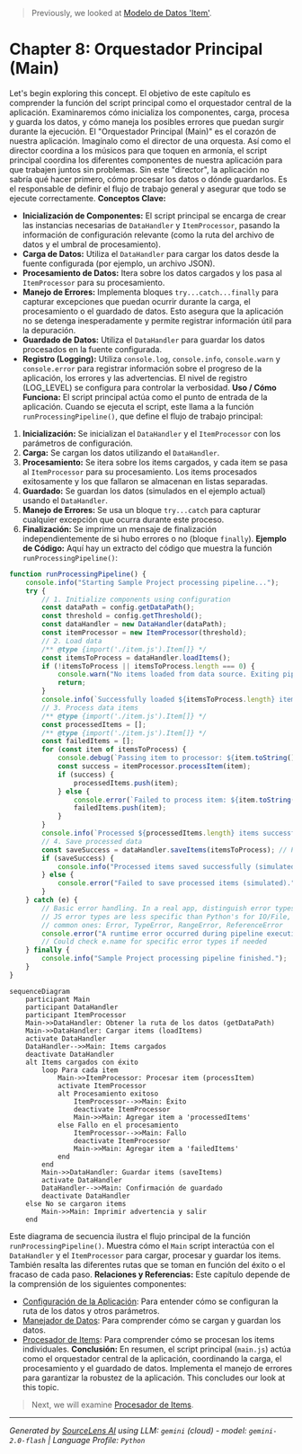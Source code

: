 > Previously, we looked at [Modelo de Datos 'Item'](06_modelo-de-datos-item.md).

# Chapter 8: Orquestador Principal (Main)
Let's begin exploring this concept. El objetivo de este capítulo es comprender la función del script principal como el orquestador central de la aplicación. Examinaremos cómo inicializa los componentes, carga, procesa y guarda los datos, y cómo maneja los posibles errores que puedan surgir durante la ejecución.
El "Orquestador Principal (Main)" es el corazón de nuestra aplicación. Imagínalo como el director de una orquesta. Así como el director coordina a los músicos para que toquen en armonía, el script principal coordina los diferentes componentes de nuestra aplicación para que trabajen juntos sin problemas. Sin este "director", la aplicación no sabría qué hacer primero, cómo procesar los datos o dónde guardarlos. Es el responsable de definir el flujo de trabajo general y asegurar que todo se ejecute correctamente.
**Conceptos Clave:**
*   **Inicialización de Componentes:** El script principal se encarga de crear las instancias necesarias de `DataHandler` y `ItemProcessor`, pasando la información de configuración relevante (como la ruta del archivo de datos y el umbral de procesamiento).
*   **Carga de Datos:** Utiliza el `DataHandler` para cargar los datos desde la fuente configurada (por ejemplo, un archivo JSON).
*   **Procesamiento de Datos:** Itera sobre los datos cargados y los pasa al `ItemProcessor` para su procesamiento.
*   **Manejo de Errores:** Implementa bloques `try...catch...finally` para capturar excepciones que puedan ocurrir durante la carga, el procesamiento o el guardado de datos. Esto asegura que la aplicación no se detenga inesperadamente y permite registrar información útil para la depuración.
*   **Guardado de Datos:** Utiliza el `DataHandler` para guardar los datos procesados en la fuente configurada.
*   **Registro (Logging):** Utiliza `console.log`, `console.info`, `console.warn` y `console.error` para registrar información sobre el progreso de la aplicación, los errores y las advertencias.  El nivel de registro (LOG_LEVEL) se configura para controlar la verbosidad.
**Uso / Cómo Funciona:**
El script principal actúa como el punto de entrada de la aplicación.  Cuando se ejecuta el script, este llama a la función `runProcessingPipeline()`, que define el flujo de trabajo principal:
1.  **Inicialización:** Se inicializan el `DataHandler` y el `ItemProcessor` con los parámetros de configuración.
2.  **Carga:** Se cargan los datos utilizando el `DataHandler`.
3.  **Procesamiento:** Se itera sobre los items cargados, y cada item se pasa al `ItemProcessor` para su procesamiento. Los items procesados exitosamente y los que fallaron se almacenan en listas separadas.
4.  **Guardado:** Se guardan los datos (simulados en el ejemplo actual) usando el `DataHandler`.
5.  **Manejo de Errores:** Se usa un bloque `try...catch` para capturar cualquier excepción que ocurra durante este proceso.
6.  **Finalización:** Se imprime un mensaje de finalización independientemente de si hubo errores o no (bloque `finally`).
**Ejemplo de Código:**
Aquí hay un extracto del código que muestra la función `runProcessingPipeline()`:
```javascript
function runProcessingPipeline() {
    console.info("Starting Sample Project processing pipeline...");
    try {
        // 1. Initialize components using configuration
        const dataPath = config.getDataPath();
        const threshold = config.getThreshold();
        const dataHandler = new DataHandler(dataPath);
        const itemProcessor = new ItemProcessor(threshold);
        // 2. Load data
        /** @type {import('./item.js').Item[]} */
        const itemsToProcess = dataHandler.loadItems();
        if (!itemsToProcess || itemsToProcess.length === 0) {
            console.warn("No items loaded from data source. Exiting pipeline.");
            return;
        }
        console.info(`Successfully loaded ${itemsToProcess.length} items.`);
        // 3. Process data items
        /** @type {import('./item.js').Item[]} */
        const processedItems = [];
        /** @type {import('./item.js').Item[]} */
        const failedItems = [];
        for (const item of itemsToProcess) {
            console.debug(`Passing item to processor: ${item.toString()}`);
            const success = itemProcessor.processItem(item);
            if (success) {
                processedItems.push(item);
            } else {
                console.error(`Failed to process item: ${item.toString()}`);
                failedItems.push(item);
            }
        }
        console.info(`Processed ${processedItems.length} items successfully, ${failedItems.length} failed.`);
        // 4. Save processed data
        const saveSuccess = dataHandler.saveItems(itemsToProcess); // Python example passes original list
        if (saveSuccess) {
            console.info("Processed items saved successfully (simulated).");
        } else {
            console.error("Failed to save processed items (simulated).");
        }
    } catch (e) {
        // Basic error handling. In a real app, distinguish error types.
        // JS error types are less specific than Python's for IO/File, etc.
        // common ones: Error, TypeError, RangeError, ReferenceError
        console.error("A runtime error occurred during pipeline execution:", e.message, e.stack);
        // Could check e.name for specific error types if needed
    } finally {
        console.info("Sample Project processing pipeline finished.");
    }
}
```
```mermaid
sequenceDiagram
    participant Main
    participant DataHandler
    participant ItemProcessor
    Main->>DataHandler: Obtener la ruta de los datos (getDataPath)
    Main->>DataHandler: Cargar items (loadItems)
    activate DataHandler
    DataHandler-->>Main: Items cargados
    deactivate DataHandler
    alt Items cargados con éxito
        loop Para cada item
            Main->>ItemProcessor: Procesar item (processItem)
            activate ItemProcessor
            alt Procesamiento exitoso
                ItemProcessor-->>Main: Éxito
                deactivate ItemProcessor
                Main->>Main: Agregar item a 'processedItems'
            else Fallo en el procesamiento
                ItemProcessor-->>Main: Fallo
                deactivate ItemProcessor
                Main->>Main: Agregar item a 'failedItems'
            end
        end
        Main->>DataHandler: Guardar items (saveItems)
        activate DataHandler
        DataHandler-->>Main: Confirmación de guardado
        deactivate DataHandler
    else No se cargaron items
        Main->>Main: Imprimir advertencia y salir
    end
```
Este diagrama de secuencia ilustra el flujo principal de la función `runProcessingPipeline()`. Muestra cómo el `Main` script interactúa con el `DataHandler` y el `ItemProcessor` para cargar, procesar y guardar los items. También resalta las diferentes rutas que se toman en función del éxito o el fracaso de cada paso.
**Relaciones y Referencias:**
Este capítulo depende de la comprensión de los siguientes componentes:
*   [Configuración de la Aplicación](05_configuración-de-la-aplicación.md): Para entender cómo se configuran la ruta de los datos y otros parámetros.
*   [Manejador de Datos](06_manejador-de-datos.md): Para comprender cómo se cargan y guardan los datos.
*   [Procesador de Items](07_procesador-de-items.md): Para comprender cómo se procesan los items individuales.
**Conclusión:**
En resumen, el script principal (`main.js`) actúa como el orquestador central de la aplicación, coordinando la carga, el procesamiento y el guardado de datos.  Implementa el manejo de errores para garantizar la robustez de la aplicación.
This concludes our look at this topic.

> Next, we will examine [Procesador de Items](08_procesador-de-items.md).


---

*Generated by [SourceLens AI](https://github.com/openXFlow/sourceLensAI) using LLM: `gemini` (cloud) - model: `gemini-2.0-flash` | Language Profile: `Python`*